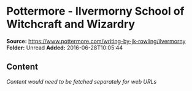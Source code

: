 # Pottermore - Ilvermorny School of Witchcraft and Wizardry

**Source:** https://www.pottermore.com/writing-by-jk-rowling/ilvermorny
**Folder:** Unread
**Added:** 2016-06-28T10:05:44




## Content
*Content would need to be fetched separately for web URLs*
